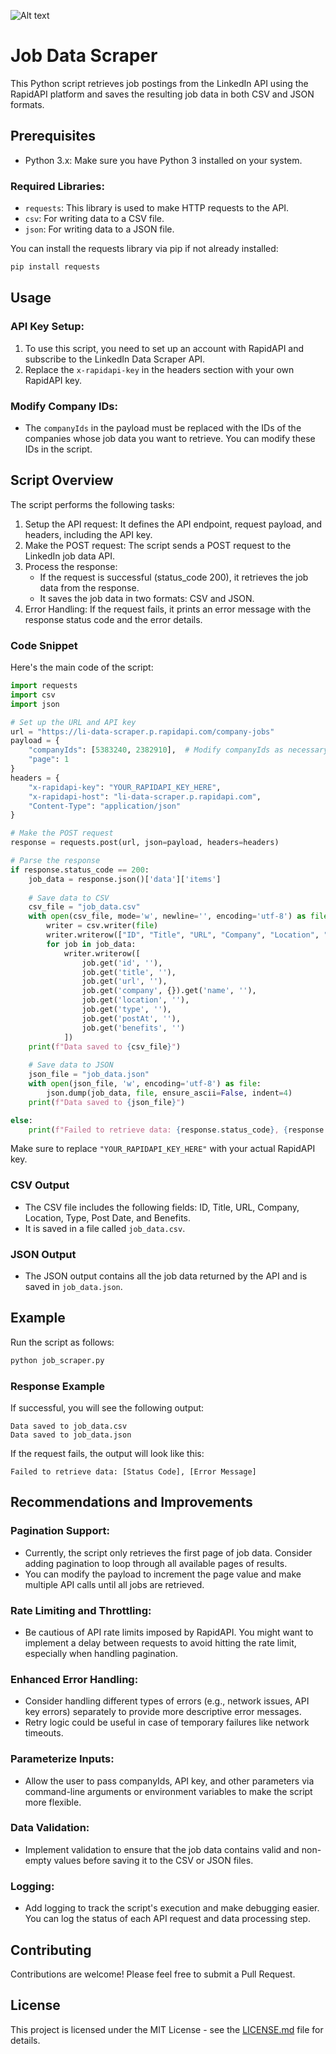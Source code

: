 ![Alt text](https://www.google.com/imgres?q=cybersecurity%20images&imgurl=https%3A%2F%2Fcxotoday.com%2Fwp-content%2Fuploads%2F2023%2F05%2FCybersecurity.jpeg&imgrefurl=https%3A%2F%2Fcxotoday.com%2Fcxo-bytes%2F2024-cybersecurity-trends-5-essential-steps-to-protect-your-business%2F&docid=rsmBjqKn_i9yzM&tbnid=aKKX3tEIJfsKjM&vet=12ahUKEwjFvdinqcCIAxWmSTABHeeJLlcQM3oECBcQAA..i&w=1080&h=675&hcb=2&ved=2ahUKEwjFvdinqcCIAxWmSTABHeeJLlcQM3oECBcQAA)

# Job Data Scraper

This Python script retrieves job postings from the LinkedIn API using the RapidAPI platform and saves the resulting job data in both CSV and JSON formats.

## Prerequisites

- Python 3.x: Make sure you have Python 3 installed on your system.

### Required Libraries:

- `requests`: This library is used to make HTTP requests to the API.
- `csv`: For writing data to a CSV file.
- `json`: For writing data to a JSON file.

You can install the requests library via pip if not already installed:

```bash
pip install requests
```

## Usage

### API Key Setup:

1. To use this script, you need to set up an account with RapidAPI and subscribe to the LinkedIn Data Scraper API.
2. Replace the `x-rapidapi-key` in the headers section with your own RapidAPI key.

### Modify Company IDs:

- The `companyIds` in the payload must be replaced with the IDs of the companies whose job data you want to retrieve. You can modify these IDs in the script.

## Script Overview

The script performs the following tasks:

1. Setup the API request: It defines the API endpoint, request payload, and headers, including the API key.
2. Make the POST request: The script sends a POST request to the LinkedIn job data API.
3. Process the response:
   - If the request is successful (status_code 200), it retrieves the job data from the response.
   - It saves the job data in two formats: CSV and JSON.
4. Error Handling: If the request fails, it prints an error message with the response status code and the error details.

### Code Snippet

Here's the main code of the script:

```python
import requests
import csv
import json

# Set up the URL and API key
url = "https://li-data-scraper.p.rapidapi.com/company-jobs"
payload = {
    "companyIds": [5383240, 2382910],  # Modify companyIds as necessary
    "page": 1
}
headers = {
    "x-rapidapi-key": "YOUR_RAPIDAPI_KEY_HERE",
    "x-rapidapi-host": "li-data-scraper.p.rapidapi.com",
    "Content-Type": "application/json"
}

# Make the POST request
response = requests.post(url, json=payload, headers=headers)

# Parse the response
if response.status_code == 200:
    job_data = response.json()['data']['items']
    
    # Save data to CSV
    csv_file = "job_data.csv"
    with open(csv_file, mode='w', newline='', encoding='utf-8') as file:
        writer = csv.writer(file)
        writer.writerow(["ID", "Title", "URL", "Company", "Location", "Type", "Post Date", "Benefits"])
        for job in job_data:
            writer.writerow([
                job.get('id', ''),
                job.get('title', ''),
                job.get('url', ''),
                job.get('company', {}).get('name', ''),
                job.get('location', ''),
                job.get('type', ''),
                job.get('postAt', ''),
                job.get('benefits', '')
            ])
    print(f"Data saved to {csv_file}")
    
    # Save data to JSON
    json_file = "job_data.json"
    with open(json_file, 'w', encoding='utf-8') as file:
        json.dump(job_data, file, ensure_ascii=False, indent=4)
    print(f"Data saved to {json_file}")

else:
    print(f"Failed to retrieve data: {response.status_code}, {response.text}")
```

Make sure to replace `"YOUR_RAPIDAPI_KEY_HERE"` with your actual RapidAPI key.

### CSV Output

- The CSV file includes the following fields: ID, Title, URL, Company, Location, Type, Post Date, and Benefits.
- It is saved in a file called `job_data.csv`.

### JSON Output

- The JSON output contains all the job data returned by the API and is saved in `job_data.json`.

## Example

Run the script as follows:

```bash
python job_scraper.py
```

### Response Example

If successful, you will see the following output:

```
Data saved to job_data.csv
Data saved to job_data.json
```

If the request fails, the output will look like this:

```
Failed to retrieve data: [Status Code], [Error Message]
```

## Recommendations and Improvements

### Pagination Support:

- Currently, the script only retrieves the first page of job data. Consider adding pagination to loop through all available pages of results.
- You can modify the payload to increment the page value and make multiple API calls until all jobs are retrieved.

### Rate Limiting and Throttling:

- Be cautious of API rate limits imposed by RapidAPI. You might want to implement a delay between requests to avoid hitting the rate limit, especially when handling pagination.

### Enhanced Error Handling:

- Consider handling different types of errors (e.g., network issues, API key errors) separately to provide more descriptive error messages.
- Retry logic could be useful in case of temporary failures like network timeouts.

### Parameterize Inputs:

- Allow the user to pass companyIds, API key, and other parameters via command-line arguments or environment variables to make the script more flexible.

### Data Validation:

- Implement validation to ensure that the job data contains valid and non-empty values before saving it to the CSV or JSON files.

### Logging:

- Add logging to track the script's execution and make debugging easier. You can log the status of each API request and data processing step.

## Contributing

Contributions are welcome! Please feel free to submit a Pull Request.

## License

This project is licensed under the MIT License - see the [LICENSE.md](LICENSE.md) file for details.
